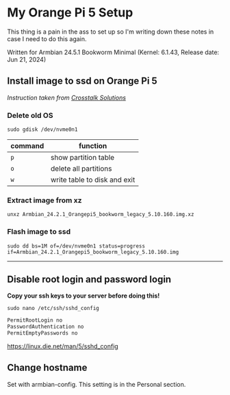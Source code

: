 # My Orange Pi 5 Setup

This thing is a pain in the ass to set up so I'm writing down these notes in case I need to do this again.

Written for Armbian 24.5.1 Bookworm Minimal (Kernel: 6.1.43, Release date: Jun 21, 2024)

## Install image to ssd on Orange Pi 5

*Instruction taken from [Crosstalk Solutions](
https://www.crosstalksolutions.com/orange-pi-5-simple-overview-and-installation-with-m-2-ssd/)*

### Delete old OS

`sudo gdisk /dev/nvme0n1`

| command | function                     |
|---------|------------------------------|
| `p`     | show partition table         |
| `o`     | delete all partitions        |
| `w`     | write table to disk and exit |

### Extract image from xz

`unxz Armbian_24.2.1_Orangepi5_bookworm_legacy_5.10.160.img.xz`

### Flash image to ssd

`sudo dd bs=1M of=/dev/nvme0n1 status=progress if=Armbian_24.2.1_Orangepi5_bookworm_legacy_5.10.160.img`

---

## Disable root login and password login

**Copy your ssh keys to your server before doing this!**

`sudo nano /etc/ssh/sshd_config`

```bash
PermitRootLogin no
PasswordAuthentication no
PermitEmptyPasswords no
```

https://linux.die.net/man/5/sshd_config

## Change hostname

Set with armbian-config. This setting is in the Personal section.
